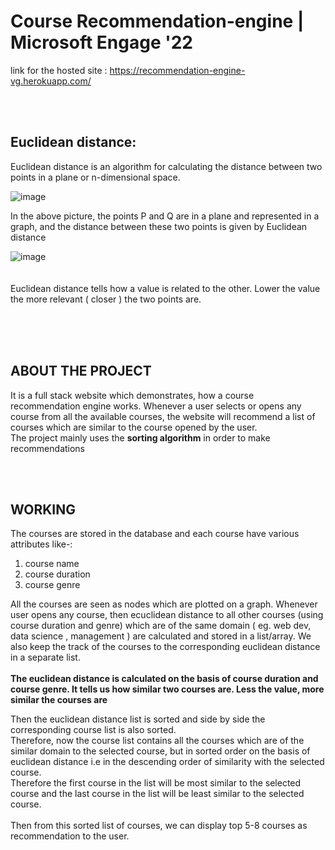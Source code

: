 # Course Recommendation-engine | Microsoft Engage '22

link for the hosted site : https://recommendation-engine-vg.herokuapp.com/

<br><br>
## Euclidean distance:

Euclidean distance is an algorithm for calculating the distance between two points in a plane or n-dimensional space.

![image](https://user-images.githubusercontent.com/77994881/170842570-10639e1c-ca64-4650-b911-8da759a95850.png)

In the above picture, the points P and Q  are in a plane and represented in a graph, and the distance between these two points is given by Euclidean distance

![image](https://user-images.githubusercontent.com/77994881/170842618-3524d65e-9ed7-4019-bc9c-61fd4ddcb889.png)
<br><br><br>
Euclidean distance tells how a value is related to the other. Lower the value the more relevant ( closer ) the two points are.



<br><br><br>
## ABOUT THE PROJECT<br>

It is a full stack website which demonstrates, how a course recommendation engine works. Whenever a user selects or opens any course from all the available courses, the website will recommend a list of courses which are similar to the course opened by the user.<BR>
The project mainly uses the **sorting algorithm** in order to make recommendations
  
 
<br><br>
## WORKING

The courses are stored in the database and each course have various attributes like-: 
  1. course name
  2. course duration
  3. course genre
  
All the courses are seen as nodes which are plotted on a graph. Whenever user opens any course, then ecuclidean distance to all other courses (using course duration and genre) which are of the same domain ( eg. web dev, data science , management ) are calculated and stored in a list/array. We also keep the track of the courses to the corresponding euclidean distance in a separate list.<br><br>
**The euclidean distance is calculated on the basis of course duration and course genre. It tells us how similar two courses are. Less the value, more similar the courses are**<br>

Then the euclidean distance list is sorted and side by side the corresponding course list is also sorted.<br>
Therefore, now the course list contains all the courses which are of the similar domain to the selected course, but in sorted order on the basis of euclidean distance i.e in the descending order of similarity with the selected course.<br>
Therefore the first course in the list will be most similar to the selected course and the last course in the list will be least similar to the selected course.
<br><br>
Then from this sorted list of courses, we can display top 5-8 courses as recommendation to the user.
 


